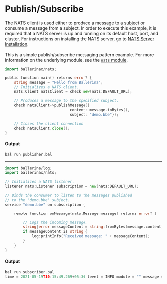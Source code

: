 # Publish/Subscribe

 The NATS client is used either to produce a message to a subject or consume a message from a subject.
 In order to execute this example, it is required that a NATS server is up and running on its default host, port, and cluster.
 For instructions on installing the NATS server,
 go to [NATS Server Installation](https:docs.nats.io/nats-server/installation).<br/><br/>
 This is a simple publish/subscribe messaging pattern example.
 For more information on the underlying module, 
 see the [`nats` module](https:docs.central.ballerina.io/ballerinax/nats/latest).

```go
import ballerinax/nats;

public function main() returns error? {
    string message = "Hello from Ballerina";
    // Initializes a NATS client.
    nats:Client natsClient = check new(nats:DEFAULT_URL);

    // Produces a message to the specified subject.
    check natsClient->publishMessage({
                             content: message.toBytes(),
                             subject: "demo.bbe"});

    // Closes the client connection.
    check natsClient.close();
}
```

#### Output

```go
bal run publisher.bal
```

***

```go
import ballerina/log;
import ballerinax/nats;

// Initializes a NATS listener.
listener nats:Listener subscription = new(nats:DEFAULT_URL);

// Binds the consumer to listen to the messages published
// to the 'demo.bbe' subject.
service "demo.bbe" on subscription {

    remote function onMessage(nats:Message message) returns error? {

        // Logs the incoming message.
        string|error messageContent = string:fromBytes(message.content);
        if messageContent is string {
            log:printInfo("Received message: " + messageContent);
        }
    }
}
```

#### Output

```go
bal run subscriber.bal
time = 2021-05-19T10:15:49.269+05:30 level = INFO module = "" message = "Received message: Hello from Ballerina"
```